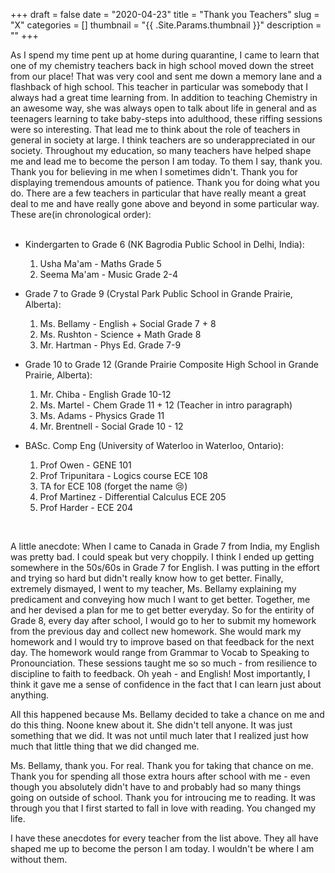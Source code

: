 +++ 
draft = false
date = "2020-04-23"
title = "Thank you Teachers"
slug = "X" 
categories = []
thumbnail = "{{ .Site.Params.thumbnail }}"
description = ""
+++

As I spend my time pent up at home during quarantine, I came to learn that one of my chemistry teachers back in high school moved down the street from our place! That was very cool and sent me down a memory lane and a flashback of high school. This teacher in particular was somebody that I always had a great time learning from. In addition to teaching Chemistry in an awesome way, she was always open to talk about life in general and as teenagers learning to take baby-steps into adulthood, these riffing sessions were so interesting. That lead me to think about the role of teachers in general in society at large. I think teachers are so underappreciated in our society. Throughout my education, so many teachers have helped shape me and lead me to become the person I am today. To them I say, thank you. Thank you for believing in me when I sometimes didn't. Thank you for displaying tremendous amounts of patience. Thank you for doing what you do. There are a few teachers in particular that have really meant a great deal to me and have really gone above and beyond in some particular way. These are(in chronological order): 
<br/>
<br/>

* Kindergarten to Grade 6 (NK Bagrodia Public School in Delhi, India): 
    1. Usha Ma'am - Maths Grade 5
    2. Seema Ma'am - Music Grade 2-4

* Grade 7 to Grade 9 (Crystal Park Public School in Grande Prairie, Alberta):
    1. Ms. Bellamy - English + Social Grade 7 + 8
    2. Ms. Rushton - Science + Math Grade 8
    3. Mr. Hartman - Phys Ed. Grade 7-9

* Grade 10 to Grade 12 (Grande Prairie Composite High School in Grande Prairie, Alberta):
    1. Mr. Chiba - English Grade 10-12
    2. Ms. Martel - Chem Grade 11 + 12 (Teacher in intro paragraph)
    3. Ms. Adams - Physics Grade 11 
    4. Mr. Brentnell - Social Grade 10 - 12

* BASc. Comp Eng (University of Waterloo in Waterloo, Ontario): 
    1. Prof Owen - GENE 101 
    2. Prof Tripunitara - Logics course ECE 108
    3. TA for ECE 108 (forget the name 😢)
    4. Prof Martinez - Differential Calculus ECE 205
    5. Prof Harder - ECE 204 


<br/>

A little anecdote: When I came to Canada in Grade 7 from India, my English was pretty bad. I could speak but very choppily. I think I ended up getting somewhere in the 50s/60s in Grade 7 for English. I was putting in the effort and trying so hard but didn't really know how to get better. Finally, extremely dismayed, I went to my teacher, Ms. Bellamy explaining my predicament and conveying how much I want to get better. Together, me and her devised a plan for me to get better everyday. So for the entirity of Grade 8, every day after school, I would go to her to submit my homework from the previous day and collect new homework. She would mark my homework and I would try to improve based on that feedback for the next day. The homework would range from Grammar to Vocab to Speaking to Pronounciation. These sessions taught me so so much - from resilience to discipline to faith to feedback. Oh yeah - and English! Most importantly, I think it gave me a sense of confidence in the fact that I can learn just about anything. 

All this happened because Ms. Bellamy decided to take a chance on me and do this thing. Noone knew about it. She didn't tell anyone. It was just something that we did. It was not until much later that I realized just how much that little thing that we did changed me. 

Ms. Bellamy, thank you. For real. Thank you for taking that chance on me. Thank you for spending all those extra hours after school with me - even though you absolutely didn't have to and probably had so many things going on outside of school. Thank you for introucing me to reading. It was through you that I first started to fall in love with reading. You changed my life. 

I have these anecdotes for every teacher from the list above. They all have shaped me up to become the person I am today. I wouldn't be where I am without them. 


